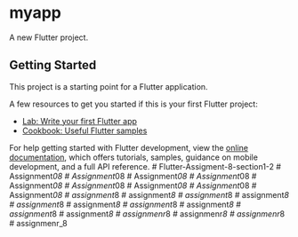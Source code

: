 # myapp

A new Flutter project.

## Getting Started

This project is a starting point for a Flutter application.

A few resources to get you started if this is your first Flutter project:

- [Lab: Write your first Flutter app](https://docs.flutter.dev/get-started/codelab)
- [Cookbook: Useful Flutter samples](https://docs.flutter.dev/cookbook)

For help getting started with Flutter development, view the
[online documentation](https://docs.flutter.dev/), which offers tutorials,
samples, guidance on mobile development, and a full API reference.
#   F l u t t e r - A s s i g m e n t - 8 - s e c t i o n 1 - 2  
 #   A s s i g n m e n t _ 0 8  
 #   A s s i g n m e n t _ 0 8  
 #   A s s i g n m e n t _ 0 8  
 #   A s s i g n m e n t _ 0 8  
 #   A s s i g n m e n t _ 0 8  
 #   A s s i g n m e n t _ 0 8  
 #   A s s i g n m e n t _ 0 8  
 #   A s s i g n m e n t _ 0 8  
 #   A s s i g n m e n t _ 0 8  
 #   a s s i g n m e n t _ 8  
 #   a s s i g n m e n t _ 8  
 #   a s s i g n m e n t _ 8  
 #   a s s i g n m e n t _ 8  
 #   a s s i g n m e n t _ 8  
 #   a s s i g n m e n t _ 8  
 #   a s s i g n m e n t _ 8  
 #   a s s i g n m e n t _ 8  
 #   a s s i g n m e n t _ 8  
 #   a s s i g n m e n t _ 8  
 #   a s s i g n m e n r _ 8  
 #   a s s i g n m e n r _ 8  
 #   a s s i g n m e n r _ 8  
 #   a s s i g n m e n r _ 8  
 